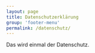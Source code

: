 ```yaml
---
layout: page
title: Datenschutzerklärung
group: 'footer-menu'
permalink: /datenschutz/
---
```


Das wird einmal der Datenschutz.

